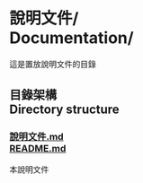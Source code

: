 # 說明文件/<br>Documentation/
這是置放說明文件的目錄

## 目錄架構<br />Directory structure
### [說明文件.md<br />README.md](README.md)
本說明文件
